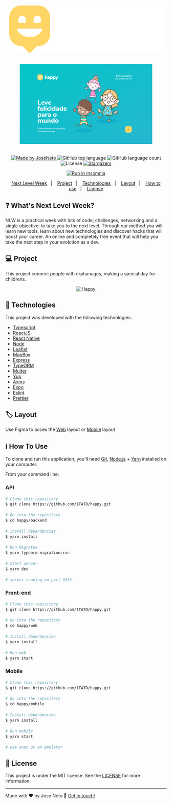 <h1 align="center">
  <img src="https://github.com/1TATO/happy/blob/master/web/src/images/logo.svg" alt="Happy">
  
  <p align="center">
    <img src="https://github.com/1TATO/happy/blob/master/github/happy.png" alt="Happy" height="250">
  </p>
</h1>

<p align="center">
  <a href="https://www.linkedin.com/in/jose-neto-255862180//">
    <img alt="Made by JoséNeto" src="https://img.shields.io/badge/made%20by-JoséNeto-%2304D361">
  </a>
  
  <img alt="GitHub top language" src="https://img.shields.io/github/languages/top/1TATO/happy.svg">
  
  <img alt="GitHub language count" src="https://img.shields.io/github/languages/count/1TATO/happy.svg">
  
  <img alt="License" src="https://img.shields.io/badge/license-MIT-brightgreen">
  <a href="https://github.com/1TATO/happy/stargazers">
    <img alt="Stargazers" src="https://img.shields.io/github/stars/1TATO/happy?style=social">
  </a>
  
  <p align="center">
    <a href="https://insomnia.rest/run/?label=Happy&uri=https%3A%2F%2Fraw.githubusercontent.com%2F1TATO%2Fhappy%2Fmaster%2Fbackend%2FInsomnia.json"
      target="_blank">
      <img src="https://insomnia.rest/images/run.svg" alt="Run in Insomnia">
     </a>
  </p>
</p>

<p align="center">
  <a href="#-nlw">Next Level Week</a>&nbsp;&nbsp;&nbsp;|&nbsp;&nbsp;&nbsp;
  <a href="#-project">Project</a>&nbsp;&nbsp;&nbsp;|&nbsp;&nbsp;&nbsp;
  <a href="#rocket-Technologies">Technologies</a>&nbsp;&nbsp;&nbsp;|&nbsp;&nbsp;&nbsp;
  <a href="#-layout">Layout</a>&nbsp;&nbsp;&nbsp;|&nbsp;&nbsp;&nbsp;
  <a href="#-how-to-use">How to use</a>&nbsp;&nbsp;&nbsp;|&nbsp;&nbsp;&nbsp;
  <a href="#memo-license">License</a>
</p>

## :question: What's Next Level Week?
NLW is a practical week with lots of code, challenges, networking and a single objective: to take you to the next level.
Through our method you will learn new tools, learn about new technologies and discover hacks that will boost your career.
An online and completely free event that will help you take the next step in your evolution as a dev.

## :computer: Project
This project connect people with orphanages, making a special day for childrens.

<p align="center" width="500" height="400">
  <img src="https://media2.giphy.com/media/q7jfn7sdwhxXq7ItNm/giphy.gif" alt="Happy" />
</p>

## :rocket: Technologies
This project was developed with the following technologies:
-  [Typescript](https://www.typescriptlang.org)
-  [ReactJS](https://reactjs.org/)
-  [React Native](https://reactnative.dev)
-  [Node](https://nodejs.org/en/)
-  [Leaflet](https://leafletjs.com)
-  [MapBox](https://www.mapbox.com)
-  [Express](https://expressjs.com/pt-br/)
-  [TypeORM](https://typeorm.io/#/)
-  [Multer](https://www.npmjs.com/package/multer)
-  [Yup](https://www.npmjs.com/package/yup)
-  [Axios](https://github.com/axios/axios)
-  [Expo](https://expo.io)
-  [Eslint](https://eslint.org)
-  [Prettier](https://prettier.io)

## :label: Layout
Use Figma to acces the [Web](https://www.figma.com/file/91jGSRf9MkzoZEXxkPgJf5/Happy-Web-Copy?node-id=0%3A1) layout or
[Mobile](https://www.figma.com/file/C183PSOTo67C6BjSH8Q0JL/Happy-Mobile-Copy?node-id=48520%3A805) layout

## :information_source: How To Use
To clone and run this application, you'll need [Git](https://git-scm.com), [Node.js](https://nodejs.org/en/) + [Yarn](https://yarnpkg.com) installed on your computer.

From your command line:

### API
```bash
# Clone this repository
$ git clone https://github.com/1TATO/happy.git

# Go into the repository
$ cd happy/backend

# Install dependencies
$ yarn install

# Run Migrates
$ yarn typeorm migration:run

# Start server
$ yarn dev

# server running on port 3333
```

### Front-end
```bash
# Clone this repository
$ git clone https://github.com/1TATO/happy.git

# Go into the repository
$ cd happy/web

# Install dependencies
$ yarn install

# Run web
$ yarn start
```

### Mobile
```bash
# Clone this repository
$ git clone https://github.com/1TATO/happy.git

# Go into the repository
$ cd happy/mobile

# Install dependencies
$ yarn install

# Run mobile
$ yarn start

# use expo or an emulator
```

## :memo: License
This project is under the MIT license. See the [LICENSE](https://github.com/1TATO/happy/blob/master/LICENSE) for more information.

---
Made with ♥ by José Neto :wave: [Get in touch!](https://www.linkedin.com/in/jose-netopr/)
